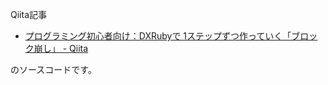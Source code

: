 Qiita記事

- [プログラミング初心者向け：DXRubyで 1ステップずつ作っていく「ブロック崩し」 - Qiita](https://qiita.com/noanoa07/items/9ebc059550c620ab223c)

のソースコードです。